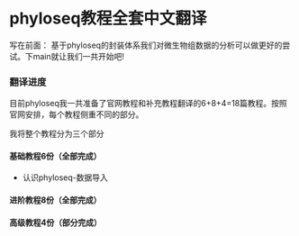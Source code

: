 # phyloseq教程全套中文翻译
写在前面：
基于phyloseq的封装体系我们对微生物组数据的分析可以做更好的尝试。下main就让我们一共开始吧!

### 翻译进度

目前phyloseq我一共准备了官网教程和补充教程翻译的6+8+4=18篇教程。按照官网安排，每个教程侧重不同的部分。

我将整个教程分为三个部分

#### 基础教程6份（全部完成）
- 认识phyloseq-数据导入


#### 进阶教程8份（全部完成）

#### 高级教程4份（部分完成）
